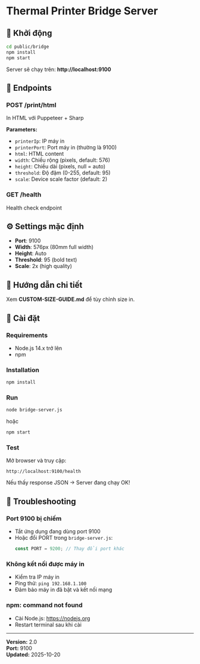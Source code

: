 # Thermal Printer Bridge Server

## 🚀 Khởi động

```bash
cd public/bridge
npm install
npm start
```

Server sẽ chạy trên: **http://localhost:9100**

## 📡 Endpoints

### POST /print/html
In HTML với Puppeteer + Sharp

**Parameters:**
- `printerIp`: IP máy in
- `printerPort`: Port máy in (thường là 9100)
- `html`: HTML content
- `width`: Chiều rộng (pixels, default: 576)
- `height`: Chiều dài (pixels, null = auto)
- `threshold`: Độ đậm (0-255, default: 95)
- `scale`: Device scale factor (default: 2)

### GET /health
Health check endpoint

## ⚙️ Settings mặc định

- **Port**: 9100
- **Width**: 576px (80mm full width)
- **Height**: Auto
- **Threshold**: 95 (bold text)
- **Scale**: 2x (high quality)

## 📖 Hướng dẫn chi tiết

Xem **CUSTOM-SIZE-GUIDE.md** để tùy chỉnh size in.

## 🔧 Cài đặt

### Requirements
- Node.js 14.x trở lên
- npm

### Installation
```bash
npm install
```

### Run
```bash
node bridge-server.js
```

hoặc

```bash
npm start
```

### Test
Mở browser và truy cập:
```
http://localhost:9100/health
```

Nếu thấy response JSON → Server đang chạy OK!

## 🐛 Troubleshooting

### Port 9100 bị chiếm
- Tắt ứng dụng đang dùng port 9100
- Hoặc đổi PORT trong `bridge-server.js`:
  ```javascript
  const PORT = 9200; // Thay đổi port khác
  ```

### Không kết nối được máy in
- Kiểm tra IP máy in
- Ping thử: `ping 192.168.1.100`
- Đảm bảo máy in đã bật và kết nối mạng

### npm: command not found
- Cài Node.js: https://nodejs.org
- Restart terminal sau khi cài

---

**Version:** 2.0  
**Port:** 9100  
**Updated:** 2025-10-20